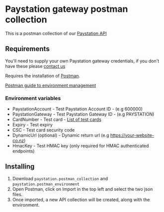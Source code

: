 # Paystation gateway postman collection

This is a postman collection of our [Paystation API](https://docs.paystation.co.nz)

## Requirements

You'll need to supply your own Paystation gateway credentials, if you don't have these please [contact us](https://www2.paystation.co.nz/contact-us)

Requires the installation of [Postman](https://www.getpostman.com/).

[Postman guide to environment management](https://learning.getpostman.com/docs/postman/environments_and_globals/manage_environments)

### Environment variables

- PaystationAccount - Test Paystation Account ID - (e.g 600000)
- PaystationGateway - Test Paystation Gateway ID - (e.g PAYSTATION)
- CardNumber - Test card - [List of test cards](https://www2.paystation.co.nz/developers/test-cards/)
- Expiry - Test expiry
- CSC - Test card security code
- DynamicUrl (optional) - Dynamic return url (e.g https://your-website-co.nz)
- HmacKey - Test HMAC key (only required for HMAC authenticated endpoints)

## Installing

1) Download `paystation.postman_collection` and `paystation.postman_environment`
2) Open Postman, click on Import in the top left and select the two json files.
3) Once imported, a new API collection will be created, along with the environment.
